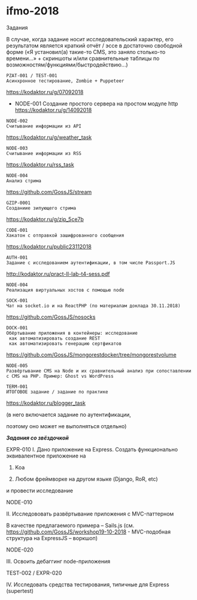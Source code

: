 # ifmo-2018
Задания

В случае, когда задание носит исследовательский характер, его результатом является краткий отчёт / эссе в достаточно свободной форме («Я установил(а) такие-то CMS, это заняло столько-то времени...» + скриншоты и/или сравнительные таблицы по возможностям/функциями/быстродействию...)

```
PZAT-001 / TEST-001    
Асинхронное тестирование, Zombie + Puppeteer  
```
https://kodaktor.ru/g/07092018

+ NODE-001 
Создание простого сервера на простом модуле http
https://kodaktor.ru/g/14092018

```
NODE-002 
Считывание информации из API
```
https://kodaktor.ru/g/weather_task
```
NODE-003
Считывание информации из RSS
```
https://kodaktor.ru/rss_task
```
NODE-004
Анализ стрима
```
https://github.com/GossJS/stream

```
GZIP-0001
Созданиие зипующего стрима
```
https://kodaktor.ru/g/zip_5ce7b 

```
CODE-001
Хакатон с отправкой зашифрованного сообщения
```
https://kodaktor.ru/public23112018
```
AUTH-001
Задание с исследованием аутентификации, в том числе Passport.JS
```
http://kodaktor.ru/pract-II-lab-t4-sess.pdf
```
NODE-004
Реализация виртуальных хостов с помощью node
```
```
SOCK-001
Чат на socket.io и на ReactPHP (по материалам доклада 30.11.2018)
```
https://github.com/GossJS/nosocks
```
DOCK-001
Обёртывание приложения в контейнеры: исследование
 как автоматизировать создание REST
 как автоматизировать генерацию сертфикатов
```
https://github.com/GossJS/mongorestdocker/tree/mongorestvolume
```
NODE-005
Развёртывание CMS на Node и их сравнительный анализ при сопоставлении с CMS на PHP. Пример: Ghost vs WordPress
```
```
TERM-001
ИТОГОВОЕ задание / задание по практике
```
https://kodaktor.ru/blogger_task

(в него включается задание по аутентификации,

 поэтому оно может не выполняться отдельно)


<b>*Задания со звёздочкой*</b>

EXPR-010
I. Дано приложение на Express. Создать функционально эквивалентное приложение на

 1. Koa

 2. Любом фреймворке на другом языке (Django, RoR, etc)

и провести исследование

NODE-010

II. Исследововать развёртывание приложения с MVC-паттерном

  В качестве предлагаемого примера – Sails.js
  (см. https://github.com/GossJS/workshop19-10-2018 - MVC-подобная структура на ExpressJS – воркшоп)
  


NODE-020

III. Освоить дебаггинг node-приложения

TEST-002 / EXPR-020

IV. Исследовать средства тестирования, типичные для Express
(supertest)
 
